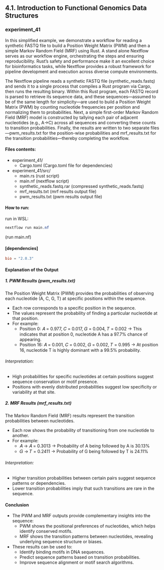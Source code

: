 ## 4.1. Introduction to Functional Genomics Data Structures

### experiment_41

In this simplified example, we demonstrate a workflow for reading a synthetic FASTQ file to build a Position Weight Matrix (PWM) and then a simple Markov Random Field (MRF) using Rust. A stand alone Nextflow serves as our workflow engine, orchestrating the steps and ensuring reproducibility. Rust’s safety and performance make it an excellent choice for bioinformatics tasks, while Nextflow provides a robust framework for pipeline development and execution across diverse compute environments.

The Nextflow pipeline reads a synthetic FASTQ file (synthetic_reads.fastq) and sends it to a single process that compiles a Rust program via Cargo, then runs the resulting binary. Within this Rust program, each FASTQ record is parsed to retrieve its sequence data, and these sequences—assumed to be of the same length for simplicity—are used to build a Position Weight Matrix (PWM) by counting nucleotide frequencies per position and normalizing them to probabilities. Next, a simple first-order Markov Random Field (MRF) model is constructed by tallying each pair of adjacent nucleotides (e.g., A→C) across all sequences and converting these counts to transition probabilities. Finally, the results are written to two separate files—pwm_results.txt for the position-wise probabilities and mrf_results.txt for the transition probabilities—thereby completing the workflow.

#### Files contents:
* experiment_41/
  * Cargo.toml (Cargo.toml file for dependencies)
* experiment_41/src/
  * main.rs (rust script)
  * main.nf (nextflow script)
  * synthetic_reads.fastq.rar (compressed synthetic_reads.fastq)
  * mrf_results.txt (mrf results output file)
  * pwm_results.txt (pwm results output file)

#### How to run:

run in WSL:

```powershell
nextflow run main.nf
```

(run main.nf)

#### [dependencies]

```toml
bio = "2.0.3"
```

#### Explanation of the Output

##### 1. PWM Results (pwm_results.txt)
The Position Weight Matrix (PWM) provides the probabilities of observing each nucleotide (A, C, G, T) at specific positions within the sequence.

* Each row corresponds to a specific position in the sequence.
* The values represent the probability of finding a particular nucleotide at that position.
* For example:
  * Position 0: 𝐴 = 0.977, 𝐶 = 0.017, 𝐺 = 0.004, 𝑇 = 0.002
    → This indicates that at position 0, nucleotide A has a 97.7% chance of appearing.
  * Position 16: 𝐴 = 0.001, 𝐶 = 0.002, 𝐺 = 0.002, 𝑇 = 0.995
    → At position 16, nucleotide T is highly dominant with a 99.5% probability.

###### Interpretation:
* High probabilities for specific nucleotides at certain positions suggest sequence conservation or motif presence.
* Positions with evenly distributed probabilities suggest low specificity or variability at that site.

##### 2. MRF Results (mrf_results.txt)
The Markov Random Field (MRF) results represent the transition probabilities between nucleotides.

* Each row shows the probability of transitioning from one nucleotide to another.
* For example:
  * 𝐴 → 𝐴 = 0.3013 → Probability of A being followed by A is 30.13%
  * 𝐺 → 𝑇 = 0.2411 → Probability of G being followed by T is 24.11%

###### Interpretation:
* Higher transition probabilities between certain pairs suggest sequence patterns or dependencies.
* Lower transition probabilities imply that such transitions are rare in the sequence.

#### Conclusion
* The PWM and MRF outputs provide complementary insights into the sequence:
  * PWM shows the positional preferences of nucleotides, which helps identify conserved motifs.
  * MRF shows the transition patterns between nucleotides, revealing underlying sequence structure or biases.
* These results can be used to:
  * Identify binding motifs in DNA sequences.
  * Predict sequence patterns based on transition probabilities.
  * Improve sequence alignment or motif search algorithms.

